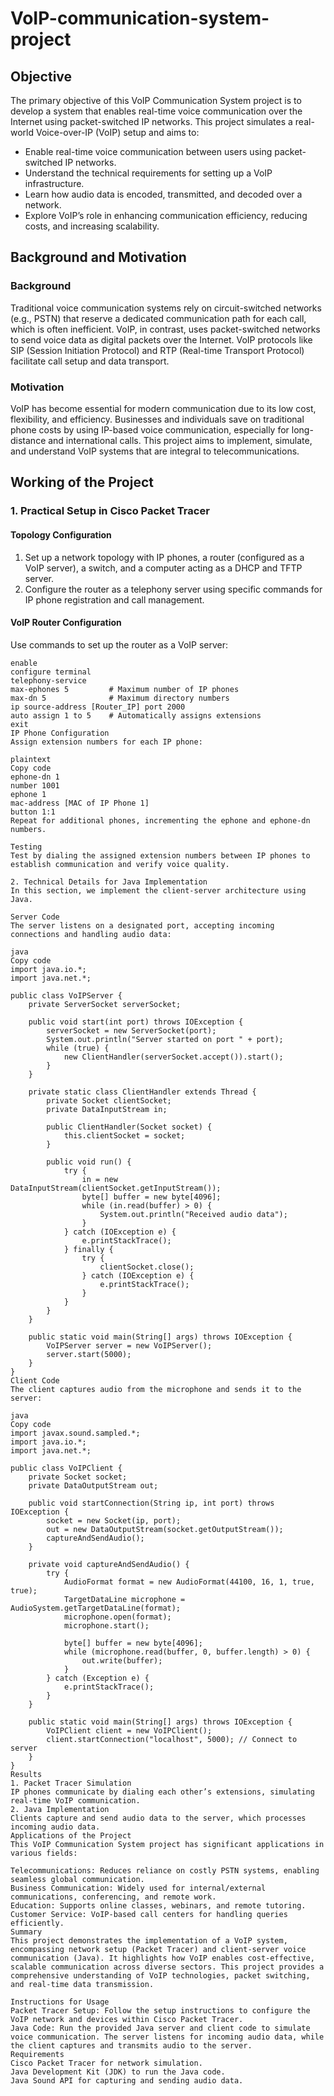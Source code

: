 # VoIP-communication-system-project

## Objective
The primary objective of this VoIP Communication System project is to develop a system that enables real-time voice communication over the Internet using packet-switched IP networks. This project simulates a real-world Voice-over-IP (VoIP) setup and aims to:

- Enable real-time voice communication between users using packet-switched IP networks.
- Understand the technical requirements for setting up a VoIP infrastructure.
- Learn how audio data is encoded, transmitted, and decoded over a network.
- Explore VoIP’s role in enhancing communication efficiency, reducing costs, and increasing scalability.

## Background and Motivation

### Background
Traditional voice communication systems rely on circuit-switched networks (e.g., PSTN) that reserve a dedicated communication path for each call, which is often inefficient. VoIP, in contrast, uses packet-switched networks to send voice data as digital packets over the Internet. VoIP protocols like SIP (Session Initiation Protocol) and RTP (Real-time Transport Protocol) facilitate call setup and data transport.

### Motivation
VoIP has become essential for modern communication due to its low cost, flexibility, and efficiency. Businesses and individuals save on traditional phone costs by using IP-based voice communication, especially for long-distance and international calls. This project aims to implement, simulate, and understand VoIP systems that are integral to telecommunications.

## Working of the Project

### 1. Practical Setup in Cisco Packet Tracer

#### Topology Configuration
1. Set up a network topology with IP phones, a router (configured as a VoIP server), a switch, and a computer acting as a DHCP and TFTP server.
2. Configure the router as a telephony server using specific commands for IP phone registration and call management.

#### VoIP Router Configuration
Use commands to set up the router as a VoIP server:
```plaintext
enable
configure terminal
telephony-service
max-ephones 5         # Maximum number of IP phones
max-dn 5              # Maximum directory numbers
ip source-address [Router_IP] port 2000
auto assign 1 to 5    # Automatically assigns extensions
exit
IP Phone Configuration
Assign extension numbers for each IP phone:

plaintext
Copy code
ephone-dn 1
number 1001
ephone 1
mac-address [MAC of IP Phone 1]
button 1:1
Repeat for additional phones, incrementing the ephone and ephone-dn numbers.

Testing
Test by dialing the assigned extension numbers between IP phones to establish communication and verify voice quality.

2. Technical Details for Java Implementation
In this section, we implement the client-server architecture using Java.

Server Code
The server listens on a designated port, accepting incoming connections and handling audio data:

java
Copy code
import java.io.*;
import java.net.*;

public class VoIPServer {
    private ServerSocket serverSocket;

    public void start(int port) throws IOException {
        serverSocket = new ServerSocket(port);
        System.out.println("Server started on port " + port);
        while (true) {
            new ClientHandler(serverSocket.accept()).start();
        }
    }

    private static class ClientHandler extends Thread {
        private Socket clientSocket;
        private DataInputStream in;

        public ClientHandler(Socket socket) {
            this.clientSocket = socket;
        }

        public void run() {
            try {
                in = new DataInputStream(clientSocket.getInputStream());
                byte[] buffer = new byte[4096];
                while (in.read(buffer) > 0) {
                    System.out.println("Received audio data");
                }
            } catch (IOException e) {
                e.printStackTrace();
            } finally {
                try {
                    clientSocket.close();
                } catch (IOException e) {
                    e.printStackTrace();
                }
            }
        }
    }

    public static void main(String[] args) throws IOException {
        VoIPServer server = new VoIPServer();
        server.start(5000);
    }
}
Client Code
The client captures audio from the microphone and sends it to the server:

java
Copy code
import javax.sound.sampled.*;
import java.io.*;
import java.net.*;

public class VoIPClient {
    private Socket socket;
    private DataOutputStream out;

    public void startConnection(String ip, int port) throws IOException {
        socket = new Socket(ip, port);
        out = new DataOutputStream(socket.getOutputStream());
        captureAndSendAudio();
    }

    private void captureAndSendAudio() {
        try {
            AudioFormat format = new AudioFormat(44100, 16, 1, true, true);
            TargetDataLine microphone = AudioSystem.getTargetDataLine(format);
            microphone.open(format);
            microphone.start();

            byte[] buffer = new byte[4096];
            while (microphone.read(buffer, 0, buffer.length) > 0) {
                out.write(buffer);
            }
        } catch (Exception e) {
            e.printStackTrace();
        }
    }

    public static void main(String[] args) throws IOException {
        VoIPClient client = new VoIPClient();
        client.startConnection("localhost", 5000); // Connect to server
    }
}
Results
1. Packet Tracer Simulation
IP phones communicate by dialing each other’s extensions, simulating real-time VoIP communication.
2. Java Implementation
Clients capture and send audio data to the server, which processes incoming audio data.
Applications of the Project
This VoIP Communication System project has significant applications in various fields:

Telecommunications: Reduces reliance on costly PSTN systems, enabling seamless global communication.
Business Communication: Widely used for internal/external communications, conferencing, and remote work.
Education: Supports online classes, webinars, and remote tutoring.
Customer Service: VoIP-based call centers for handling queries efficiently.
Summary
This project demonstrates the implementation of a VoIP system, encompassing network setup (Packet Tracer) and client-server voice communication (Java). It highlights how VoIP enables cost-effective, scalable communication across diverse sectors. This project provides a comprehensive understanding of VoIP technologies, packet switching, and real-time data transmission.

Instructions for Usage
Packet Tracer Setup: Follow the setup instructions to configure the VoIP network and devices within Cisco Packet Tracer.
Java Code: Run the provided Java server and client code to simulate voice communication. The server listens for incoming audio data, while the client captures and transmits audio to the server.
Requirements
Cisco Packet Tracer for network simulation.
Java Development Kit (JDK) to run the Java code.
Java Sound API for capturing and sending audio data.
